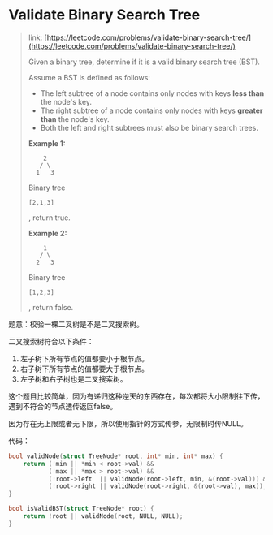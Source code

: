 # Validate Binary Search Tree

> link: [https://leetcode.com/problems/validate-binary-search-tree/](https://leetcode.com/problems/validate-binary-search-tree/)
>
> Given a binary tree, determine if it is a valid binary search tree \(BST\).
>
> Assume a BST is defined as follows:
>
> * The left subtree of a node contains only nodes with keys
>   **less than**
>   the node's key.
> * The right subtree of a node contains only nodes with keys
>   **greater than**
>   the node's key.
> * Both the left and right subtrees must also be binary search trees.
>
> **Example 1:**
>
> ```
>     2
>    / \
>   1   3
> ```
>
> Binary tree
>
> `[2,1,3]`
>
> , return true.
>
> **Example 2:**
>
> ```
>     1
>    / \
>   2   3
> ```
>
> Binary tree
>
> `[1,2,3]`
>
> , return false.

题意：校验一棵二叉树是不是二叉搜索树。

二叉搜索树符合以下条件：

1. 左子树下所有节点的值都要小于根节点。
2. 右子树下所有节点的值都要大于根节点。
3. 左子树和右子树也是二叉搜索树。

这个题目比较简单，因为有递归这种逆天的东西存在，每次都将大小限制往下传，遇到不符合的节点透传返回false。

因为存在无上限或者无下限，所以使用指针的方式传参，无限制时传NULL。

代码：

```cpp
bool validNode(struct TreeNode* root, int* min, int* max) {
    return (!min || *min < root->val) &&
           (!max || *max > root->val) &&
           (!root->left  || validNode(root->left, min, &(root->val))) &&
           (!root->right || validNode(root->right, &(root->val), max));
}

bool isValidBST(struct TreeNode* root) {
    return !root || validNode(root, NULL, NULL);
}
```



